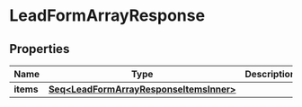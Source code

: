 

# LeadFormArrayResponse


## Properties

Name | Type | Description | Notes
------------ | ------------- | ------------- | -------------
**items** | [**Seq&lt;LeadFormArrayResponseItemsInner&gt;**](LeadFormArrayResponseItemsInner.md) |  |  [optional]



